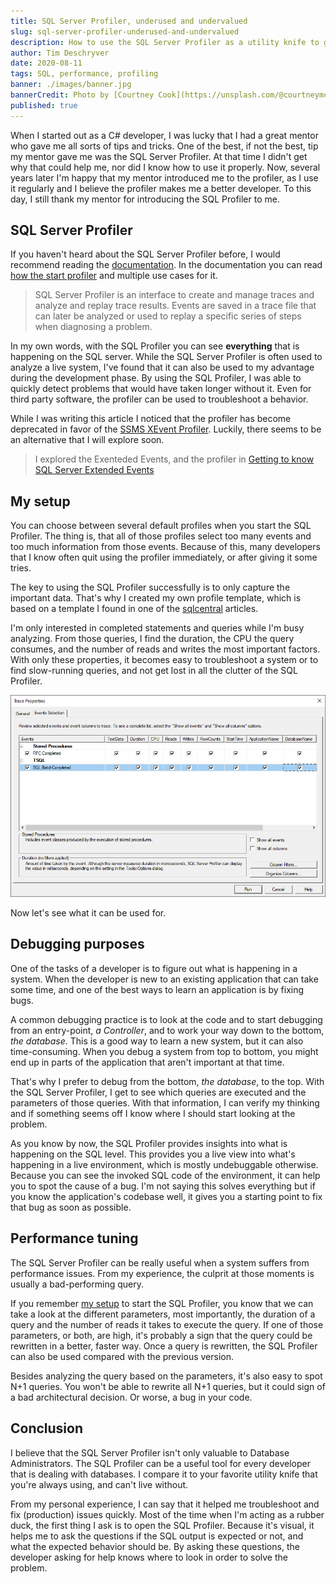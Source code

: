 ```yaml
---
title: SQL Server Profiler, underused and undervalued
slug: sql-server-profiler-underused-and-undervalued
description: How to use the SQL Server Profiler as a utility knife to get a better understanding of your system.
author: Tim Deschryver
date: 2020-08-11
tags: SQL, performance, profiling
banner: ./images/banner.jpg
bannerCredit: Photo by [Courtney Cook](https://unsplash.com/@courtneymcook) on [Unsplash](https://unsplash.com)
published: true
---
```


When I started out as a C# developer, I was lucky that I had a great mentor who gave me all sorts of tips and tricks.
One of the best, if not the best, tip my mentor gave me was the SQL Server Profiler.
At that time I didn't get why that could help me, nor did I know how to use it properly.
Now, several years later I'm happy that my mentor introduced me to the profiler, as I use it regularly and I believe the profiler makes me a better developer. To this day, I still thank my mentor for introducing the SQL Profiler to me.

## SQL Server Profiler

If you haven't heard about the SQL Server Profiler before, I would recommend reading the [documentation](https://docs.microsoft.com/en-us/sql/tools/sql-server-profiler/sql-server-profiler). In the documentation you can read [how the start profiler](https://docs.microsoft.com/en-us/sql/tools/sql-server-profiler/start-sql-server-profiler?view=sql-server-ver15) and multiple use cases for it.

> SQL Server Profiler is an interface to create and manage traces and analyze and replay trace results. Events are saved in a trace file that can later be analyzed or used to replay a specific series of steps when diagnosing a problem.

In my own words, with the SQL Profiler you can see **everything** that is happening on the SQL server.
While the SQL Server Profiler is often used to analyze a live system, I've found that it can also be used to my advantage during the development phase.
By using the SQL Profiler, I was able to quickly detect problems that would have taken longer without it.
Even for third party software, the profiler can be used to troubleshoot a behavior.

While I was writing this article I noticed that the profiler has become deprecated in favor of the [SSMS XEvent Profiler](https://docs.microsoft.com/en-us/sql/relational-databases/extended-events/use-the-ssms-xe-profiler?view=sql-server-ver15).
Luckily, there seems to be an alternative that I will explore soon.

> I explored the Exenteded Events, and the profiler in [Getting to know SQL Server Extended Events](/blog/getting-to-know-sql-server-extended-events)

## My setup

You can choose between several default profiles when you start the SQL Profiler.
The thing is, that all of those profiles select too many events and too much information from those events.
Because of this, many developers that I know often quit using the profiler immediately, or after giving it some tries.

The key to using the SQL Profiler successfully is to only capture the important data.
That's why I created my own profile template, which is based on a template I found in one of the [sqlcentral](https://www.sqlservercentral.com/) articles.

I'm only interested in completed statements and queries while I'm busy analyzing.
From those queries, I find the duration, the CPU the query consumes, and the number of reads and writes the most important factors.
With only these properties, it becomes easy to troubleshoot a system or to find slow-running queries, and not get lost in all the clutter of the SQL Profiler.

![My custom template to only include important events and columns](./images/trace-properties.png)

Now let's see what it can be used for.

## Debugging purposes

One of the tasks of a developer is to figure out what is happening in a system.
When the developer is new to an existing application that can take some time, and one of the best ways to learn an application is by fixing bugs.

A common debugging practice is to look at the code and to start debugging from an entry-point, _a Controller_, and to work your way down to the bottom, _the database_. This is a good way to learn a new system, but it can also time-consuming. When you debug a system from top to bottom, you might end up in parts of the application that aren't important at that time.

That's why I prefer to debug from the bottom, _the database_, to the top.
With the SQL Server Profiler, I get to see which queries are executed and the parameters of those queries.
With that information, I can verify my thinking and if something seems off I know where I should start looking at the problem.

As you know by now, the SQL Profiler provides insights into what is happening on the SQL level.
This provides you a live view into what's happening in a live environment, which is mostly undebuggable otherwise.
Because you can see the invoked SQL code of the environment, it can help you to spot the cause of a bug.
I'm not saying this solves everything but if you know the application's codebase well, it gives you a starting point to fix that bug as soon as possible.

## Performance tuning

The SQL Server Profiler can be really useful when a system suffers from performance issues.
From my experience, the culprit at those moments is usually a bad-performing query.

If you remember [my setup](#my-setup) to start the SQL Profiler, you know that we can take a look at the different parameters, most importantly, the duration of a query and the number of reads it takes to execute the query.
If one of those parameters, or both, are high, it's probably a sign that the query could be rewritten in a better, faster way.
Once a query is rewritten, the SQL Profiler can also be used compared with the previous version.

Besides analyzing the query based on the parameters, it's also easy to spot N+1 queries.
You won't be able to rewrite all N+1 queries, but it could sign of a bad architectural decision.
Or worse, a bug in your code.

## Conclusion

I believe that the SQL Server Profiler isn't only valuable to Database Administrators.
The SQL Profiler can be a useful tool for every developer that is dealing with databases.
I compare it to your favorite utility knife that you're always using, and can't live without.

From my personal experience, I can say that it helped me troubleshoot and fix (production) issues quickly.
Most of the time when I'm acting as a rubber duck, the first thing I ask is to open the SQL Profiler.
Because it's visual, it helps me to ask the questions if the SQL output is expected or not, and what the expected behavior should be.
By asking these questions, the developer asking for help knows where to look in order to solve the problem.
